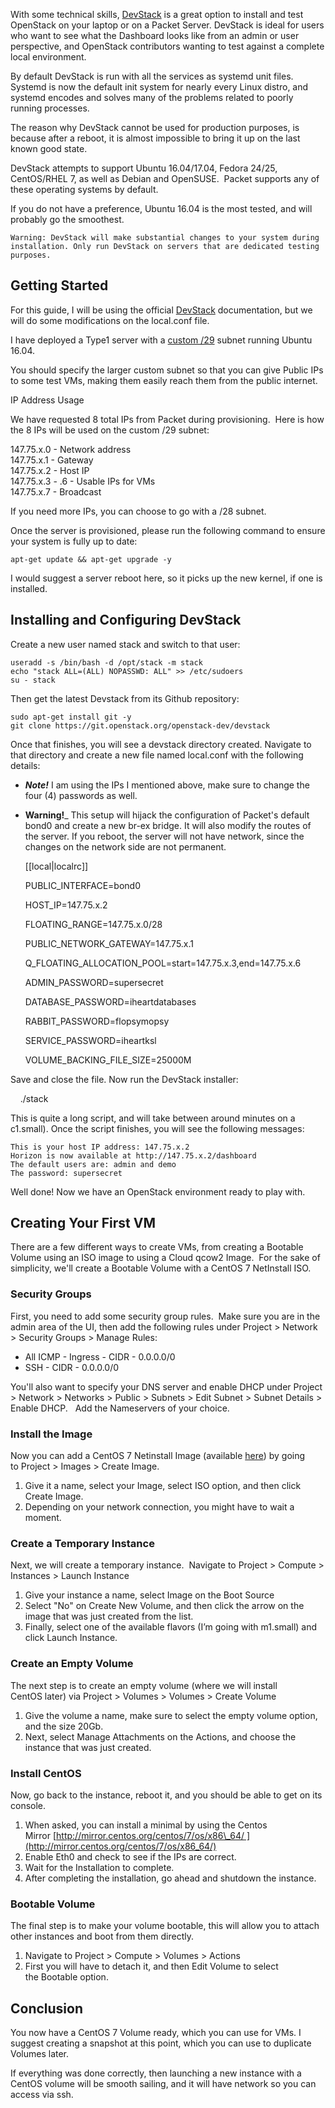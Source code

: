 <!-- <meta>
{
    "title":"OpenStack DevStack",
    "author":"Ronggur",
    "description":"Some description goes here",
    "email":"ronggur.mh@gmail.com",
    "date": "2019/06/06",
    "tag":["virtual Machines", "another tag"]
}
</meta> -->

With some technical skills, [DevStack](https://docs.openstack.org/devstack/latest/) is a great option to install and test OpenStack on your laptop or on a Packet Server. DevStack is ideal for users who want to see what the Dashboard looks like from an admin or user perspective, and OpenStack contributors wanting to test against a complete local environment.

By default DevStack is run with all the services as systemd unit files. Systemd is now the default init system for nearly every Linux distro, and systemd encodes and solves many of the problems related to poorly running processes.

The reason why DevStack cannot be used for production purposes, is because after a reboot, it is almost impossible to bring it up on the last known good state. 

DevStack attempts to support Ubuntu 16.04/17.04, Fedora 24/25, CentOS/RHEL 7, as well as Debian and OpenSUSE.  Packet supports any of these operating systems by default. 

If you do not have a preference, Ubuntu 16.04 is the most tested, and will probably go the smoothest.

`Warning: DevStack will make substantial changes to your system during installation. Only run DevStack on servers that are dedicated testing purposes. `

Getting Started
---------------

For this guide, I will be using the official [DevStack](https://docs.openstack.org/devstack/latest/guides/single-machine.html) documentation, but we will do some modifications on the local.conf file.

I have deployed a Type1 server with a [custom /29](https://support.packet.com/kb/articles/custom-subnet-size) subnet running Ubuntu 16.04.

You should specify the larger custom subnet so that you can give Public IPs to some test VMs, making them easily reach them from the public internet.

IP Address Usage

We have requested 8 total IPs from Packet during provisioning.  Here is how the 8 IPs will be used on the custom /29 subnet:

147.75.x.0 - Network address  
147.75.x.1 - Gateway  
147.75.x.2 - Host IP  
147.75.x.3 - .6 - Usable IPs for VMs  
147.75.x.7 - Broadcast

  
If you need more IPs, you can choose to go with a /28 subnet.

Once the server is provisioned, please run the following command to ensure your system is fully up to date:

    apt-get update && apt-get upgrade -y 

I would suggest a server reboot here, so it picks up the new kernel, if one is installed.

Installing and Configuring DevStack
-----------------------------------

Create a new user named stack and switch to that user:

    useradd -s /bin/bash -d /opt/stack -m stack
    echo "stack ALL=(ALL) NOPASSWD: ALL" >> /etc/sudoers
    su - stack

Then get the latest Devstack from its Github repository:

    sudo apt-get install git -y
    git clone https://git.openstack.org/openstack-dev/devstack 

Once that finishes, you will see a devstack directory created. Navigate to that directory and create a new file named local.conf with the following details: 

*   **_Note!_** I am using the IPs I mentioned above, make sure to change the four (4) passwords as well. 
*   **Warning!**_ This setup will hijack the configuration of Packet's default bond0 and create a new br-ex bridge. It will also modify the routes of the server. If you reboot, the server will not have network, since the changes on the network side are not permanent.

    [[local|localrc]]
    
    PUBLIC_INTERFACE=bond0
    
    HOST_IP=147.75.x.2
    
    FLOATING_RANGE=147.75.x.0/28
    
    PUBLIC_NETWORK_GATEWAY=147.75.x.1
    
    Q_FLOATING_ALLOCATION_POOL=start=147.75.x.3,end=147.75.x.6
    
    ADMIN_PASSWORD=supersecret
    
    DATABASE_PASSWORD=iheartdatabases
    
    RABBIT_PASSWORD=flopsymopsy
    
    SERVICE_PASSWORD=iheartksl
    
    VOLUME_BACKING_FILE_SIZE=25000M

Save and close the file. Now run the DevStack installer:

    ./stack

This is quite a long script, and will take between around minutes on a c1.small). Once the script finishes, you will see the following messages:

    This is your host IP address: 147.75.x.2
    Horizon is now available at http://147.75.x.2/dashboard
    The default users are: admin and demo
    The password: supersecret
    

Well done! Now we have an OpenStack environment ready to play with.

Creating Your First VM
----------------------

There are a few different ways to create VMs, from creating a Bootable Volume using an ISO image to using a Cloud qcow2 Image.  For the sake of simplicity, we'll create a Bootable Volume with a CentOS 7 NetInstall ISO. 

### Security Groups

First, you need to add some security group rules.  Make sure you are in the admin area of the UI, then add the following rules under Project > Network > Security Groups > Manage Rules:

*   All ICMP - Ingress - CIDR - 0.0.0.0/0
*   SSH - CIDR - 0.0.0.0/0

You'll also want to specify your DNS server and enable DHCP under Project > Network > Networks > Public > Subnets > Edit Subnet > Subnet Details > Enable DHCP.   Add the Nameservers of your choice.

### Install the Image

Now you can add a CentOS 7 Netinstall Image (available [here](http://isoredirect.centos.org/centos/7/isos/x86_64/)) by going to Project > Images > Create Image.

1.  Give it a name, select your Image, select ISO option, and then click Create Image.
2.  Depending on your network connection, you might have to wait a moment.

### Create a Temporary Instance

Next, we will create a temporary instance.  Navigate to Project > Compute > Instances > Launch Instance

1.  Give your instance a name, select Image on the Boot Source
2.  Select "No" on Create New Volume, and then click the arrow on the image that was just created from the list.
3.  Finally, select one of the available flavors (I’m going with m1.small) and click Launch Instance.

### Create an Empty Volume

The next step is to create an empty volume (where we will install CentOS later) via Project > Volumes > Volumes > Create Volume

1.  Give the volume a name, make sure to select the empty volume option, and the size 20Gb.
2.  Next, select Manage Attachments on the Actions, and choose the instance that was just created.

### Install CentOS

Now, go back to the instance, reboot it, and you should be able to get on its console.

1.  When asked, you can install a minimal by using the Centos Mirror [http://mirror.centos.org/centos/7/os/x86\_64/ ](http://mirror.centos.org/centos/7/os/x86_64/)
2.  Enable Eth0 and check to see if the IPs are correct.
3.  Wait for the Installation to complete.
4.  After completing the installation, go ahead and shutdown the instance.

### Bootable Volume

The final step is to make your volume bootable, this will allow you to attach other instances and boot from them directly.  

1.  Navigate to Project > Compute > Volumes > Actions
2.  First you will have to detach it, and then Edit Volume to select the Bootable option.

Conclusion
----------

You now have a CentOS 7 Volume ready, which you can use for VMs. I suggest creating a snapshot at this point, which you can use to duplicate Volumes later.  

If everything was done correctly, then launching a new instance with a CentOS volume will be smooth sailing, and it will have network so you can access via ssh.
